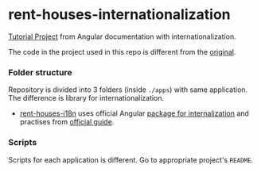# rent-houses-internationalization

[Tutorial Project](https://angular.dev/tutorials/first-app) from Angular documentation with internationalization.

The code in the project used in this repo is different from the [original](https://goo.gle/42j4NjS).

### Folder structure

Repository is divided into 3 folders (inside `./apps`) with same application. The difference is library for internationalization.

* [rent-houses-i18n](./apps//rent-houses-i18n/README.md) uses official Angular [package for internalization](https://www.npmjs.com/package/@angular/localize) and practises from [official guide](https://angular.dev/guide/i18n).

### Scripts

Scripts for each application is different. Go to appropriate project's `README`.
